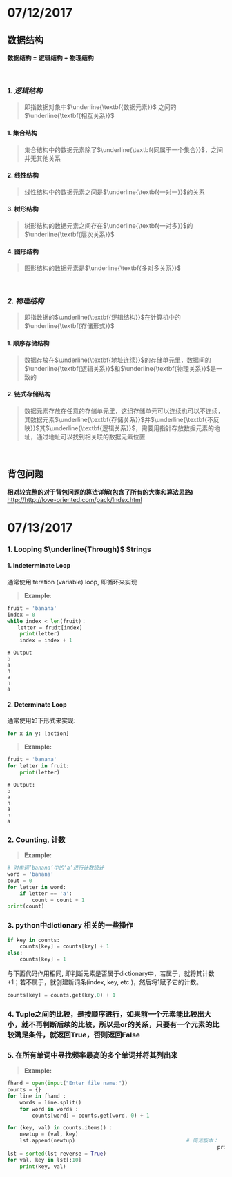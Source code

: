# 07/12/2017
## 数据结构
**数据结构 = 逻辑结构 + 物理结构**

</br>

### _1. 逻辑结构_</br>
>即指数据对象中$\underline{\textbf{数据元素}}$ 之间的$\underline{\textbf{相互关系}}$

#### 1. 集合结构</br>
>集合结构中的数据元素除了$\underline{\textbf{同属于一个集合}}$，之间并无其他关系

#### 2. 线性结构</br>
>线性结构中的数据元素之间是$\underline{\textbf{一对一}}$的关系

#### 3. 树形结构</br>
>树形结构的数据元素之间存在$\underline{\textbf{一对多}}$的$\underline{\textbf{层次关系}}$

#### 4. 图形结构</br>
>图形结构的数据元素是$\underline{\textbf{多对多关系}}$

</br>

### _2. 物理结构_</br>
>即指数据的$\underline{\textbf{逻辑结构}}$在计算机中的$\underline{\textbf{存储形式}}$

#### 1. 顺序存储结构</br>
>数据存放在$\underline{\textbf{地址连续}}$的存储单元里，数据间的$\underline{\textbf{逻辑关系}}$和$\underline{\textbf{物理关系}}$是一致的

#### 2. 链式存储结构</br>
>数据元素存放在任意的存储单元里，这组存储单元可以连续也可以不连续，其数据元素$\underline{\textbf{存储关系}}$并$\underline{\textbf{不反映}}$其$\underline{\textbf{逻辑关系}}$，需要用指针存放数据元素的地址，通过地址可以找到相关联的数据元素位置

</br>

## 背包问题</br>
__相对较完整的对于背包问题的算法详解(包含了所有的大类和算法思路)__</br>
 <http://http://love-oriented.com/pack/Index.html>

# 07/13/2017
### 1. Looping $\underline{Through}$ Strings
#### 1. Indeterminate Loop
通常使用iteration (variable) loop, 即循环来实现
>__Example__:
```python
fruit = 'banana'
index = 0
while index < len(fruit)：
　　letter = fruit[index]
    print(letter)
    index = index + 1
```
```
# Output
b
a
n
a
n
a
```
#### 2. Determinate Loop
通常使用如下形式来实现:
```python
for x in y: [action]
``` 
>__Example:__
```python
fruit = 'banana'
for letter in fruit:
    print(letter)
```
```
# Output:
b
a
n
a
n
a
```

### 2. Counting, 计数
>__Example:__
```python
# 对单词‘banana’中的‘a’进行计数统计
word = 'banana'
cout = 0
for letter in word:
    if letter == 'a':
        count = count + 1
print(count)
```

### 3. python中dictionary 相关的一些操作
```python
if key in counts:
    counts[key] = counts[key] + 1
else:
    counts[key] = 1
```
与下面代码作用相同, 即判断元素是否属于dictionary中，若属于，就将其计数+1；若不属于，就创建新词条(index, key, etc.)，然后将1赋予它的计数。
```python
counts[key] = counts.get(key,0) + 1
```

### 4. Tuple之间的比较，是按顺序进行，如果前一个元素能比较出大小，就不再判断后续的比较，所以是or的关系，只要有一个元素的比较满足条件，就返回True，否则返回False

### 5. 在所有单词中寻找频率最高的多个单词并将其列出来
>__Example:__
```python
fhand = open(input("Enter file name:"))
counts = {}
for line in fhand :
    words = line.split()
    for word in words :
        counts[word] = counts.get(word, 0) + 1

for (key, val) in counts.items() : 
    newtup = (val, key)
    lst.append(newtup)                                    # 简洁版本：
                                                                    print(sorted([(v, k) for k, v in lst.items()]))
lst = sorted(lst reverse = True)
for val, key in lst[:10]
    print(key, val)
```


